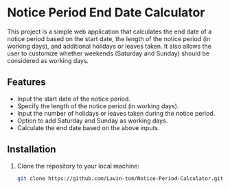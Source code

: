 # Notice Period End Date Calculator

This project is a simple web application that calculates the end date of a notice period based on the start date, the length of the notice period (in working days), and additional holidays or leaves taken. It also allows the user to customize whether weekends (Saturday and Sunday) should be considered as working days.

## Features

- Input the start date of the notice period.
- Specify the length of the notice period (in working days).
- Input the number of holidays or leaves taken during the notice period.
- Option to add Saturday and Sunday as working days.
- Calculate the end date based on the above inputs.

## Installation

1. Clone the repository to your local machine:
   ```bash
   git clone https://github.com/Lavin-tom/Notice-Period-Calculator.git
